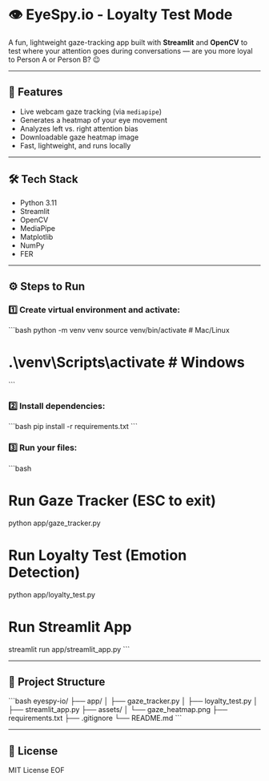 # 👁️ EyeSpy.io - Loyalty Test Mode

A fun, lightweight gaze-tracking app built with **Streamlit** and **OpenCV** to test where your attention goes during conversations — are you more loyal to Person A or Person B? 😉

---

## 🚀 Features
- Live webcam gaze tracking (via `mediapipe`)
- Generates a heatmap of your eye movement
- Analyzes left vs. right attention bias
- Downloadable gaze heatmap image
- Fast, lightweight, and runs locally

---

## 🛠️ Tech Stack
- Python 3.11
- Streamlit
- OpenCV
- MediaPipe
- Matplotlib
- NumPy
- FER

---

## ⚙️ Steps to Run

### 1️⃣ Create virtual environment and activate:
\`\`\`bash
python -m venv venv
source venv/bin/activate  # Mac/Linux
# .\venv\Scripts\activate  # Windows
\`\`\`

### 2️⃣ Install dependencies:
\`\`\`bash
pip install -r requirements.txt
\`\`\`

### 3️⃣ Run your files:
\`\`\`bash
# Run Gaze Tracker (ESC to exit)
python app/gaze_tracker.py

# Run Loyalty Test (Emotion Detection)
python app/loyalty_test.py

# Run Streamlit App
streamlit run app/streamlit_app.py
\`\`\`

---

## 📂 Project Structure
\`\`\`bash
eyespy-io/
├── app/
│   ├── gaze_tracker.py
│   ├── loyalty_test.py
│   ├── streamlit_app.py
├── assets/
│   └── gaze_heatmap.png
├── requirements.txt
├── .gitignore
└── README.md
\`\`\`

---

## 📝 License
MIT License
EOF
